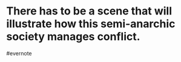 # There has to be a scene that will illustrate how this semi-anarchic society manages conflict.

\#evernote

